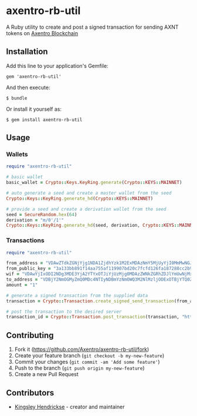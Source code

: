 # axentro-rb-util

A Ruby utility to create and post a signed transaction for sending AXNT tokens on [Axentro Blockchain](https://axentro.io)

## Installation

Add this line to your application's Gemfile:

    gem 'axentro-rb-util'

And then execute:

    $ bundle

Or install it yourself as:

    $ gem install axentro-rb-util


## Usage

### Wallets

```ruby
require "axentro-rb-util"

# basic wallet
basic_wallet = Crypto::Keys.KeyRing.generate(Crypto::KEYS::MAINNET)

# auto generate a seed and create a master wallet from the seed
Crypto::Keys::KeyRing.generate_hd(Crypto::KEYS::MAINNET)

# provide a seed and create a derivation wallet from the seed
seed = SecureRandom.hex(64)
derivation = "m/0'/1'"
Crypto::Keys::KeyRing.generate_hd(seed, derivation, Crypto::KEYS::MAINNET)
```

### Transactions

```ruby
require "axentro-rb-util"

from_address = "VDAwZTdkZGNjYjg1NDA1ZjdhYzk1M2ExMDAzNmY5MjUyYjI0MmMwNGJjZWY4NjA3"
from_public_key = "3a133bb891f14aa755af119907bd20c7fcfd126fa187288cc2b9d626552f6802"
wif = "VDAwYjIxODI2NDg3MDE3YjA2YTYxOTJiYjUzMjg0MDAzZWNkZGRhZDJlYmUwNjMxYWM3NmIwMzFlYTg4MjlkMTBhMzBkZmNk"
to_address = "VDBjY2NmOGMyZmQ0MDc4NTIyNDBmYzNmOWQ3M2NlMzljODExOTBjYTQ0ZjMxMGFl"
amount = "1"

# generate a signed transaction from the supplied data    
transaction = Crypto::Transaction.create_signed_send_transaction(from_address, from_public_key, wif, to_address, amount)

# post the transaction to the desired server
transaction_id = Crypto::Transaction.post_transaction(transaction, "https://testnet.axentro.io")
```

## Contributing

1. Fork it (<https://github.com/Axentro/axentro-rb-util/fork>)
2. Create your feature branch (`git checkout -b my-new-feature`)
3. Commit your changes (`git commit -am 'Add some feature'`)
4. Push to the branch (`git push origin my-new-feature`)
5. Create a new Pull Request

## Contributors

- [Kingsley Hendrickse](https://github.com/kingsleyh) - creator and maintainer
